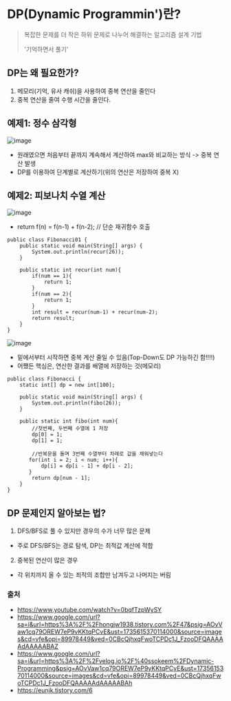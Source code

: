 # DP(Dynamic Programmin')란?
> 복잡한 문제를 더 작은 하위 문제로 나누어 해결하는 알고리즘 설계 기법
>
> '기억하면서 풀기'
## DP는 왜 필요한가?
1. 메모리(기억, 유사 캐쉬)을 사용하여 중복 연산을 줄인다
2. 중복 연산을 줄여 수행 시간을 줄인다.
## 예제1: 정수 삼각형
![image](https://github.com/user-attachments/assets/436c3685-e53e-4ca9-b6d2-0708507040e9)
- 원래였으면 처음부터 끝까지 계속해서 계산하여 max와 비교하는 방식 -> 중복 연산 발생
- DP를 이용하여 단계별로 계산하기(위의 연산은 저장하여 중복 X)
## 예제2: 피보나치 수열 계산
![image](https://github.com/user-attachments/assets/6e285e86-1374-48b0-a330-50d9c33cb205)
- return f(n) = f(n-1) + f(n-2); // 단순 재귀함수 호출
```
public class Fibonacci01 {
    public static void main(String[] args) {
        System.out.println(recur(26));
    }

    public static int recur(int num){
        if(num == 1){
            return 1;
        }
        if(num == 2){
            return 1;
        }
        int result = recur(num-1) + recur(num-2);
        return result;
    }
}
```
![image](https://github.com/user-attachments/assets/da5a8dd9-e3d7-4895-94d2-50bd766e647d)
- 밑에서부터 시작하면 중복 계산 줄일 수 있음(Top-Down도 DP 가능하긴 함!!!!)
- 어쨌든 핵심은, 연산한 결과를 배열에 저장하는 것(메모리)
```
public class Fibonacci {
    static int[] dp = new int[100];

    public static void main(String[] args) {
        System.out.println(fibo(26));
    }

    public static int fibo(int num){
        //첫번째, 두번째 수열에 1 저장
        dp[0] = 1;
        dp[1] = 1;
        
        //반복문을 돌며 3번째 수열부터 차례로 값을 채워넣는다
       for(int i = 2; i < num; i++){
           dp[i] = dp[i - 1] + dp[i - 2];
       }
        return dp[num - 1];
    }
}
```
## DP 문제인지 알아보는 법?
1. DFS/BFS로 풀 수 있지만 경우의 수가 너무 많은 문제
  - 주로 DFS/BFS는 경로 탐색, DP는 최적값 계산에 적합
2. 중복된 연산이 많은 경우
  - 각 위치까지 올 수 있는 죄적의 조합만 남겨두고 나머지는 버림

### 출처
- https://www.youtube.com/watch?v=0bqfTzpWySY
- https://www.google.com/url?sa=i&url=https%3A%2F%2Fhongjw1938.tistory.com%2F47&psig=AOvVaw1cq79OREW7eP9vKKtqPCvE&ust=1735615370114000&source=images&cd=vfe&opi=89978449&ved=0CBcQjhxqFwoTCPDc1J_FzooDFQAAAAAdAAAAABAZ
- https://www.google.com/url?sa=i&url=https%3A%2F%2Fvelog.io%2F%40ssokeem%2FDynamic-Programming&psig=AOvVaw1cq79OREW7eP9vKKtqPCvE&ust=1735615370114000&source=images&cd=vfe&opi=89978449&ved=0CBcQjhxqFwoTCPDc1J_FzooDFQAAAAAdAAAAABAh
- https://eunjk.tistory.com/6
